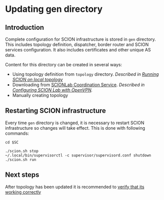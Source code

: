 # Updating gen directory

## Introduction

Complete configuration for SCION infrastructure is stored in `gen` directory. This includes topology definition, dispatcher, border router and SCION services configuration. It also includes certificates and other unique AS data. 

Content for this directory can be created in several ways:

- Using topology definition from `topology` directory. *Described in [Running SCION on local topology](/general_scion_configuration/local_top/)*
- Downloading from [SCIONLab Coordination Service](https://www.scionlab.org/). *Described in [Configuring SCION Lab with OpenVPN](/general_scion_configuration/vpn_setup/).*
- Manually creating topology

## Restarting SCION infrastructure

Every time `gen` directory is changed, it is necessary to restart SCION infrastructure so changes will take effect. This is done with following commands:

```shell
cd $SC

./scion.sh stop
~/.local/bin/supervisorctl -c supervisor/supervisord.conf shutdown
./scion.sh run
```

## Next steps

After topology has been updated it is recommended to [verify that its working correctly](/general_scion_configuration/verifying_scion_installation/)
